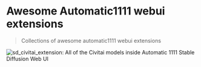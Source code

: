 # Awesome Automatic1111 webui extensions
> Collections of awesome automatic1111 webui extensions

![sd_civitai_extension](https://github.com/civitai/sd_civitai_extension):  All of the Civitai models inside Automatic 1111 Stable Diffusion Web UI 
